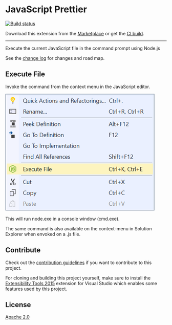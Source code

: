 # JavaScript Prettier

[![Build status](https://ci.appveyor.com/api/projects/status/o94pde4v2n59e9ql?svg=true)](https://ci.appveyor.com/project/madskristensen/nodeexecutor)

Download this extension from the [Marketplace](https://marketplace.visualstudio.com/items?itemName=MadsKristensen.NodeExecutor)
or get the [CI build](http://vsixgallery.com/extension/8c9a390f-5137-4f1d-b401-5cd079e6faa9/).

---------------------------------------

Execute the current JavaScript file in the command prompt using Node.js

See the [change log](CHANGELOG.md) for changes and road map.

## Execute File

Invoke the command from the context menu in the JavaScript editor.

![Context Menu](art/context-menu.png)

This will run node.exe in a console window (cmd.exe).

The same command is also available on the context-menu in Solution Explorer when envoked on a .js file.

## Contribute
Check out the [contribution guidelines](.github/CONTRIBUTING.md)
if you want to contribute to this project.

For cloning and building this project yourself, make sure
to install the
[Extensibility Tools 2015](https://visualstudiogallery.msdn.microsoft.com/ab39a092-1343-46e2-b0f1-6a3f91155aa6)
extension for Visual Studio which enables some features
used by this project.

## License
[Apache 2.0](LICENSE)